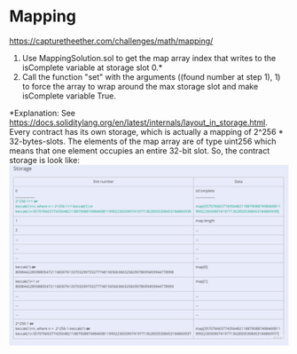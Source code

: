 # Mapping
https://capturetheether.com/challenges/math/mapping/

1. Use MappingSolution.sol to get the map array index that writes to the isComplete variable at storage slot 0.*
2. Call the function "set" with the arguments ((found number at step 1), 1) to force the array to wrap around the max storage slot and make isComplete variable True.


*Explanation:
See https://docs.soliditylang.org/en/latest/internals/layout_in_storage.html.
Every contract has its own storage, which is actually a mapping of 2^256 * 32-bytes-slots.
The elements of the map array are of type uint256 which means that one element occupies an entire 32-bit slot.
So, the contract storage is look like:
![Image](Mapping.jpg)
